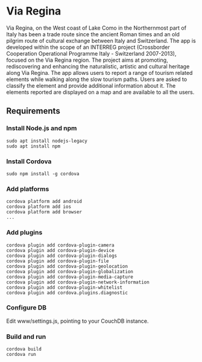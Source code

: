 # Via Regina

Via Regina, on the West coast of Lake Como in the Northernmost part of Italy has been a trade route since the ancient Roman times and an old pilgrim route of cultural exchange between Italy and Switzerland. The app is developed within the scope of an INTERREG project (Crossborder Cooperation Operational Programme Italy - Switzerland 2007-2013), focused on the Via Regina region. The project aims at promoting, rediscovering and enhancing the naturalistic, artistic and cultural heritage along Via Regina. The app allows users to report a range of tourism related elements while walking along the slow tourism paths. Users are asked to classify the element and provide additional information about it. The elements reported are displayed on a map and are available to all the users.


## Requirements

### Install Node.js and npm
```
sudo apt install nodejs-legacy
sudo apt install npm
```

### Install Cordova
```
sudo npm install -g cordova 
```

### Add platforms 
```
cordova platform add android
cordova platform add ios
cordova platform add browser 
...
```

### Add plugins
```
cordova plugin add cordova-plugin-camera
cordova plugin add cordova-plugin-device
cordova plugin add cordova-plugin-dialogs
cordova plugin add cordova-plugin-file
cordova plugin add cordova-plugin-geolocation
cordova plugin add cordova-plugin-globalization
cordova plugin add cordova-plugin-media-capture
cordova plugin add cordova-plugin-network-information
cordova plugin add cordova-plugin-whitelist
cordova plugin add cordova.plugins.diagnostic
```

### Configure DB
Edit www/settings.js, pointing to your CouchDB instance.

### Build and run
```
cordova build
cordova run
```
